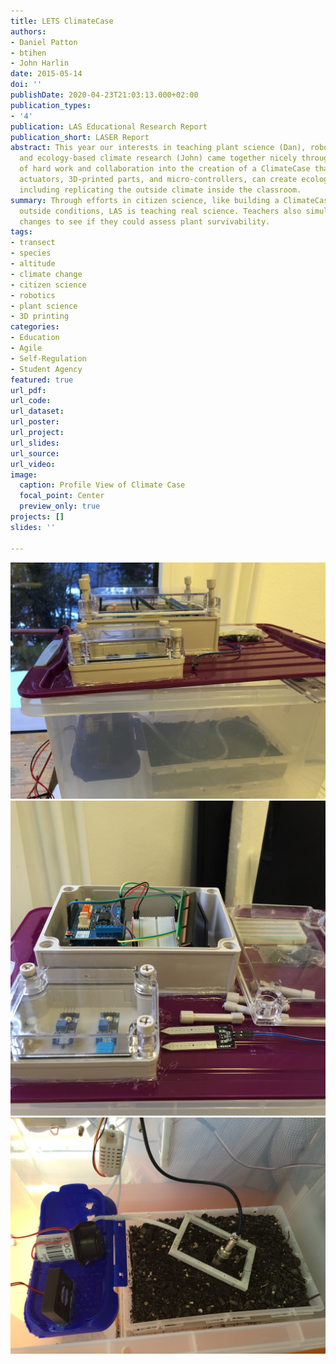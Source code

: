 ```yaml
---
title: LETS ClimateCase
authors:
- Daniel Patton
- btihen
- John Harlin
date: 2015-05-14
doi: ''
publishDate: 2020-04-23T21:03:13.000+02:00
publication_types:
- '4'
publication: LAS Educational Research Report
publication_short: LASER Report
abstract: This year our interests in teaching plant science (Dan), robotics (Bill),
  and ecology-based climate research (John) came together nicely through a combination
  of hard work and collaboration into the creation of a ClimateCase that, with sensors,
  actuators, 3D-printed parts, and micro-controllers, can create ecology-in-a-box,
  including replicating the outside climate inside the classroom.
summary: Through efforts in citizen science, like building a ClimateCase to replicate
  outside conditions, LAS is teaching real science. Teachers also simulated projected
  changes to see if they could assess plant survivability.
tags:
- transect
- species
- altitude
- climate change
- citizen science
- robotics
- plant science
- 3D printing
categories:
- Education
- Agile
- Self-Regulation
- Student Agency
featured: true
url_pdf:
url_code:
url_dataset:
url_poster:
url_project:
url_slides:
url_source:
url_video:
image:
  caption: Profile View of Climate Case
  focal_point: Center
  preview_only: true
projects: []
slides: ''

---
```

![Climate Case Profile](climate_case_profile.jpeg)
![Climate Case Electronics](climate_case_electronics.jpeg)
![Climate Case Grow Space](climate_case_internal.jpeg)
